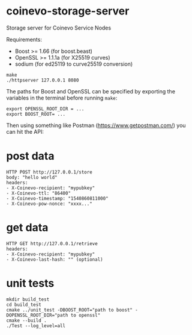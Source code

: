# coinevo-storage-server
Storage server for Coinevo Service Nodes

Requirements:
* Boost >= 1.66 (for boost.beast)
* OpenSSL >= 1.1.1a (for X25519 curves)
* sodium (for ed25119 to curve25519 conversion)

```
make
./httpserver 127.0.0.1 8080
```

The paths for Boost and OpenSSL can be specified by exporting the variables in the terminal before running `make`:
```
export OPENSSL_ROOT_DIR = ...
export BOOST_ROOT= ...
```

Then using something like Postman (https://www.getpostman.com/) you can hit the API:

# post data
```
HTTP POST http://127.0.0.1/store
body: "hello world"
headers:
- X-Coinevo-recipient: "mypubkey"
- X-Coinevo-ttl: "86400"
- X-Coinevo-timestamp: "1540860811000"
- X-Coinevo-pow-nonce: "xxxx..."
```
# get data
```
HTTP GET http://127.0.0.1/retrieve
headers:
- X-Coinevo-recipient: "mypubkey"
- X-Coinevo-last-hash: "" (optional)
```

# unit tests
```
mkdir build_test
cd build_test
cmake ../unit_test -DBOOST_ROOT="path to boost" -DOPENSSL_ROOT_DIR="path to openssl"
cmake --build .
./Test --log_level=all
```